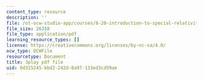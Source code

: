 ```yaml
---
content_type: resource
description: ''
file: /ol-ocw-studio-app/courses/8-20-introduction-to-special-relativity-january-iap-2021/0d315245bbd2242d8a97133ed3cd59ae_v5jffYzm5pg.pdf
file_size: 26358
file_type: application/pdf
learning_resource_types: []
license: https://creativecommons.org/licenses/by-nc-sa/4.0/
ocw_type: OCWFile
resourcetype: Document
title: 3play pdf file
uid: 0d315245-bbd2-242d-8a97-133ed3cd59ae
---
```

